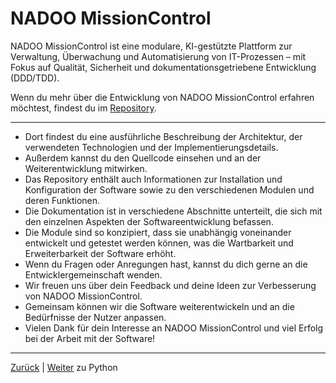 # NADOO MissionControl

NADOO MissionControl ist eine modulare, KI-gestützte Plattform zur Verwaltung, Überwachung und Automatisierung von IT-Prozessen – mit Fokus auf Qualität, Sicherheit und dokumentationsgetriebene Entwicklung (DDD/TDD).

Wenn du mehr über die Entwicklung von NADOO MissionControl erfahren möchtest, findest du im [Repository](https://github.com/NADOOIT/NADOO-MissionControl).

---

- Dort findest du eine ausführliche Beschreibung der Architektur, der verwendeten Technologien und der Implementierungsdetails.
- Außerdem kannst du den Quellcode einsehen und an der Weiterentwicklung mitwirken.
- Das Repository enthält auch Informationen zur Installation und Konfiguration der Software sowie zu den verschiedenen Modulen und deren Funktionen.
- Die Dokumentation ist in verschiedene Abschnitte unterteilt, die sich mit den einzelnen Aspekten der Softwareentwicklung befassen.
- Die Module sind so konzipiert, dass sie unabhängig voneinander entwickelt und getestet werden können, was die Wartbarkeit und Erweiterbarkeit der Software erhöht.
- Wenn du Fragen oder Anregungen hast, kannst du dich gerne an die Entwicklergemeinschaft wenden.
- Wir freuen uns über dein Feedback und deine Ideen zur Verbesserung von NADOO MissionControl.
- Gemeinsam können wir die Software weiterentwickeln und an die Bedürfnisse der Nutzer anpassen.
- Vielen Dank für dein Interesse an NADOO MissionControl und viel Erfolg bei der Arbeit mit der Software!   

---

[Zurück](../../03-java/README.md) | [Weiter](../04-python/README.md) zu Python
